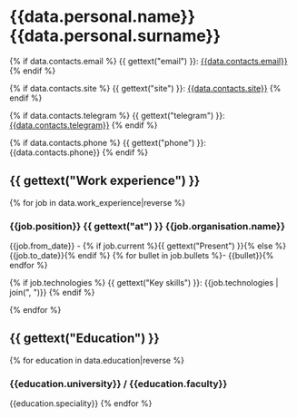 # {{data.personal.name}} {{data.personal.surname}}

{% if data.contacts.email %}
{{ gettext("email") }}: [{{data.contacts.email}}](mailto:{{data.contacts.email}})
{% endif %}

{% if data.contacts.site %}
{{ gettext("site") }}: [{{data.contacts.site}}]({{data.contacts.site}})
{% endif %}

{% if data.contacts.telegram %}
{{ gettext("telegram") }}: [{{data.contacts.telegram}}](https://t.me/{{data.contacts.telegram}})
{% endif %}

{% if data.contacts.phone %}
{{ gettext("phone") }}: {{data.contacts.phone}}
{% endif %}


## {{ gettext("Work experience") }}

{% for job in data.work_experience|reverse %}

### {{job.position}} {{ gettext("at") }} {{job.organisation.name}}
{{job.from_date}} - {% if job.current %}{{ gettext("Present") }}{% else %}{{job.to_date}}{% endif %}
{% for bullet in job.bullets %}- {{bullet}}{% endfor %}

{% if job.technologies %}
{{ gettext("Key skills") }}: {{job.technologies | join(", ")}}
{% endif %}

{% endfor %}

## {{ gettext("Education") }}

{% for education in data.education|reverse %}
### {{education.university}} / {{education.faculty}}
{{education.speciality}}
{% endfor %}
